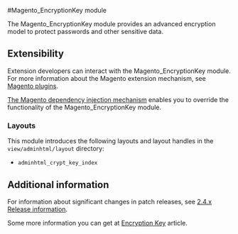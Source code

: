 #Magento_EncryptionKey module

The Magento_EncryptionKey module provides an advanced encryption model to protect passwords and other sensitive data.

## Extensibility

Extension developers can interact with the Magento_EncryptionKey module. For more information about the Magento extension mechanism, see [Magento plugins](https://developer.adobe.com/commerce/php/development/components/plugins/).

[The Magento dependency injection mechanism](https://developer.adobe.com/commerce/php/development/components/dependency-injection/) enables you to override the functionality of the Magento_EncryptionKey module.

### Layouts

This module introduces the following layouts and layout handles in the `view/adminhtml/layout` directory:

- `adminhtml_crypt_key_index`

## Additional information

For information about significant changes in patch releases, see [2.4.x Release information](https://experienceleague.adobe.com/docs/commerce-operations/release/notes/overview.html).

Some more information you can get at [Encryption Key](https://docs.magento.com/user-guide/system/encryption-key.html) article.
